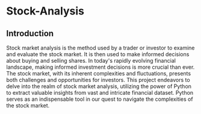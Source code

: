 # Stock-Analysis
## Introduction
Stock market analysis is the method used by a trader or investor to examine and evaluate the stock market. It is then used to make informed decisions about buying and selling shares. In today's rapidly evolving financial landscape, making informed investment decisions is more crucial than ever. The stock market, with its inherent complexities and fluctuations, presents both challenges and opportunities for investors. 
This project endeavors to delve into the realm of stock market analysis, utilizing the power of Python to extract valuable insights from vast and intricate financial dataset. Python serves as an indispensable tool in our quest to navigate the complexities of the stock market.

